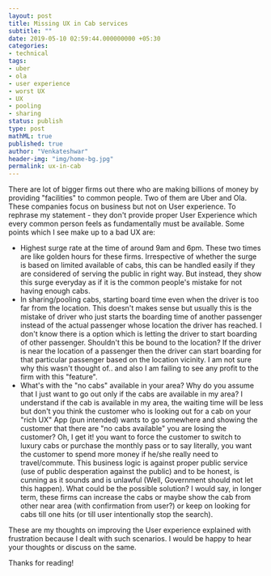 ```yaml
---
layout: post
title: Missing UX in Cab services
subtitle: ""
date: 2019-05-10 02:59:44.000000000 +05:30
categories:
- technical
tags:
- uber
- ola
- user experience
- worst UX
- UX
- pooling
- sharing
status: publish
type: post
mathML: true
published: true
author: "Venkateshwar"
header-img: "img/home-bg.jpg"
permalink: ux-in-cab
---
```




There are lot of bigger firms out there who are making billions of money by providing "facilities" to common people.  Two of them are Uber and Ola.  These companies focus on business but not on User experience.  To rephrase my statement - they don't provide proper User Experience which every common person feels as fundamentally must be available. Some points which I see make up to a bad UX are:

- Highest surge rate at the time of around 9am and 6pm. These two times are like golden hours for these firms. Irrespective of whether the surge is based on limited available of cabs,  this can be handled easily if they are considered of serving the public in right way.  But instead,  they show this surge everyday as if it is the common people's mistake for not having enough cabs. 
- In sharing/pooling cabs, starting board time even when the driver is too far from the location. This doesn't makes sense but usually this is the mistake of driver who just starts the boarding time of another passenger instead of the actual passenger whose location the driver has reached. I don't know there is a  option which is letting the driver to start boarding of other passenger.  Shouldn't this be bound to the location?  If the driver is near the location of a passenger then the driver can start boarding for that particular passenger based on the location vicinity. I am not sure why this wasn't thought of.. and also I am failing to see any profit to the firm with this "feature".
- What's with the "no cabs" available in your area?  Why do you assume that I just want to go out only if the cabs are available in my area?  I understand if the cab is available in my area,  the waiting time will be less but don't you think the customer who is looking out for a cab on your "rich UX" App (pun intended)  wants to go somewhere and showing the customer that there are "no cabs available" you are losing the customer? Oh,  I get it!  you want to force the customer to switch to luxury cabs or purchase the monthly pass or to say literally,  you want the customer to spend more money if he/she really need to travel/commute. This business logic is against proper public service (use of public desperation against the public) and to be honest,  is cunning as it sounds and is unlawful (Well, Government should not let this happen). What could be the possible solution?  I would say,  in longer term, these firms can increase the cabs or maybe show the cab from other near area (with confirmation from user?)  or keep on looking for cabs till one hits (or till user intentionally stop the search). 

These are my thoughts on improving the User experience explained with frustration because I dealt with such scenarios.  I would be happy to hear your thoughts or discuss on the same. 

Thanks for reading!  
